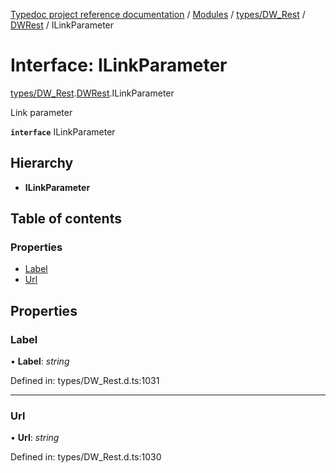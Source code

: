 [Typedoc project reference documentation](../README.md) / [Modules](../modules.md) / [types/DW_Rest](../modules/types_dw_rest.md) / [DWRest](../modules/types_dw_rest.dwrest.md) / ILinkParameter

# Interface: ILinkParameter

[types/DW_Rest](../modules/types_dw_rest.md).[DWRest](../modules/types_dw_rest.dwrest.md).ILinkParameter

Link parameter

**`interface`** ILinkParameter

## Hierarchy

* **ILinkParameter**

## Table of contents

### Properties

- [Label](types_dw_rest.dwrest.ilinkparameter.md#label)
- [Url](types_dw_rest.dwrest.ilinkparameter.md#url)

## Properties

### Label

• **Label**: *string*

Defined in: types/DW_Rest.d.ts:1031

___

### Url

• **Url**: *string*

Defined in: types/DW_Rest.d.ts:1030
